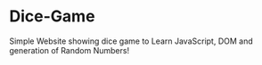 # Dice-Game
Simple Website showing dice game to Learn JavaScript, DOM and generation of Random Numbers!

